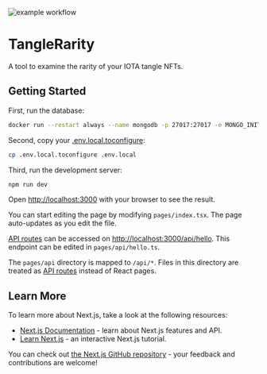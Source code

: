![example workflow](https://github.com/boxcee/tanglerarity/actions/workflows/ci.yml/badge.svg)

# TangleRarity

A tool to examine the rarity of your IOTA tangle NFTs.

## Getting Started

First, run the database:

```bash
docker run --restart always --name mongodb -p 27017:27017 -e MONGO_INITDB_ROOT_USERNAME=tanglerarity -e MONGO_INITDB_ROOT_PASSWORD=raritytanlge mongo:5.0.8
```

Second, copy your [.env.local.toconfigure](.env.local.toconfigure):

```bash
cp .env.local.toconfigure .env.local
```

Third, run the development server:

```bash
npm run dev
```

Open [http://localhost:3000](http://localhost:3000) with your browser to see the result.

You can start editing the page by modifying `pages/index.tsx`. The page auto-updates as you edit the file.

[API routes](https://nextjs.org/docs/api-routes/introduction) can be accessed
on [http://localhost:3000/api/hello](http://localhost:3000/api/hello). This endpoint can be edited
in `pages/api/hello.ts`.

The `pages/api` directory is mapped to `/api/*`. Files in this directory are treated
as [API routes](https://nextjs.org/docs/api-routes/introduction) instead of React pages.

## Learn More

To learn more about Next.js, take a look at the following resources:

- [Next.js Documentation](https://nextjs.org/docs) - learn about Next.js features and API.
- [Learn Next.js](https://nextjs.org/learn) - an interactive Next.js tutorial.

You can check out [the Next.js GitHub repository](https://github.com/vercel/next.js/) - your feedback and contributions
are welcome!
